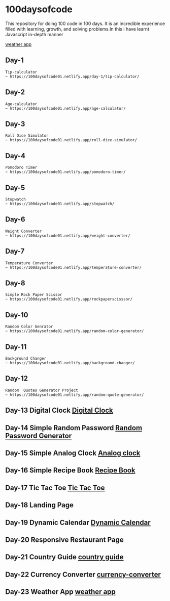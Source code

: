 # 100daysofcode
This repository for doing 100 code in 100 days. It is an incredible experience filled with learning, growth, and solving problems.In this i have learnt Javascript in-depth manner

[weather app](https://100daysofcode01.netlify.app/weather-app-latest/)

## Day-1

	Tip-calculator
	~ https://100daysofcode01.netlify.app/day-1/tip-calculator/
	
## Day-2

	Age-calculator
	~ https://100daysofcode01.netlify.app/age-calculator/
	
## Day-3

	Roll Dice Simulator
	~ https://100daysofcode01.netlify.app/roll-dice-simulator/

## Day-4

	Pomodoro Timer
	~ https://100daysofcode01.netlify.app/pomodoro-timer/

## Day-5

	Stopwatch
	~ https://100daysofcode01.netlify.app/stopwatch/
	
## Day-6

	Weight Converter
	~ https://100daysofcode01.netlify.app/weight-converter/

## Day-7

	Temperature Converter
	~ https://100daysofcode01.netlify.app/temperature-converter/

## Day-8

	Simple Rock Paper Scissor
	~ https://100daysofcode01.netlify.app/rockpaperscisssor/

## Day-10

	Random Color Genrator
	~ https://100daysofcode01.netlify.app/random-color-generator/

## Day-11

	Background Changer
	~ https://100daysofcode01.netlify.app/background-changer/

## Day-12

	Random  Quotes Generator Project
	~ https://100daysofcode01.netlify.app/random-quote-generator/

## Day-13 Digital Clock [Digital Clock](https://100daysofcode01.netlify.app/digital-clock/)
	
## Day-14 Simple Random Password [Random Password Generator](https://100daysofcode01.netlify.app/random-password-generator/)

## Day-15 Simple Analog Clock [Analog clock](https://100daysofcode01.netlify.app/analog-clock/)

## Day-16 Simple Recipe Book [Recipe Book](https://100daysofcode01.netlify.app/recipe-book-app/)

## Day-17 Tic Tac Toe [Tic Tac Toe](https://100daysofcode01.netlify.app/tic-tac-toe/)

## Day-18 Landing Page

## Day-19 Dynamic Calendar [Dynamic Calendar](https://100daysofcode01.netlify.app/dynamic_calendaer/)

## Day-20 Responsive Restaurant Page

## Day-21 Country Guide [country guide](https://100daysofcode01.netlify.app/country-guide-app/)

## Day-22 Currency Converter [currency-converter](https://100daysofcode01.netlify.app/currency-converter/)
	
## Day-23 Weather App [weather app](https://100daysofcode01.netlify.app/weather-app-latest/)
	
	
	

